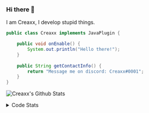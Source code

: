 ### Hi there 👋

I am Creaxx, I develop stupid things. 

```java
public class Creaxx implements JavaPlugin {

    public void onEnable() {
        System.out.println("Hello there!");
    }
    
    public String getContactInfo() {
        return "Message me on discord: Creaxx#0001";
    }
}
```

![Creaxx's Github Stats](https://github-readme-stats.vercel.app/api?username=CreaxxOG&show_icons=true&theme=dark&count_private=true)

<details>
  <summary>Code Stats</summary>

<!--START_SECTION:waka-->
![Code Time](http://img.shields.io/badge/Code%20Time-1%2C137%20hrs%2057%20mins-blue)

![Lines of code](https://img.shields.io/badge/From%20Hello%20World%20I%27ve%20Written-550.6%20thousand%20lines%20of%20code-blue)

**🐱 My GitHub Data** 

> 📦 66.3 kB Used in GitHub's Storage 
 > 
> 🏆 849 Contributions in the Year 2023
 > 
> 🚫 Not Opted to Hire
 > 
> 📜 4 Public Repositories 
 > 
> 🔑 2 Private Repositories 
 > 
**I'm an Early 🐤** 

```text
🌞 Morning                256 commits         ██░░░░░░░░░░░░░░░░░░░░░░░   07.15 % 
🌆 Daytime                1562 commits        ███████████░░░░░░░░░░░░░░   43.64 % 
🌃 Evening                1706 commits        ████████████░░░░░░░░░░░░░   47.67 % 
🌙 Night                  55 commits          ░░░░░░░░░░░░░░░░░░░░░░░░░   01.54 % 
```
📅 **I'm Most Productive on Saturday** 

```text
Monday                   419 commits         ███░░░░░░░░░░░░░░░░░░░░░░   11.71 % 
Tuesday                  467 commits         ███░░░░░░░░░░░░░░░░░░░░░░   13.05 % 
Wednesday                489 commits         ███░░░░░░░░░░░░░░░░░░░░░░   13.66 % 
Thursday                 584 commits         ████░░░░░░░░░░░░░░░░░░░░░   16.32 % 
Friday                   340 commits         ██░░░░░░░░░░░░░░░░░░░░░░░   09.50 % 
Saturday                 656 commits         █████░░░░░░░░░░░░░░░░░░░░   18.33 % 
Sunday                   624 commits         ████░░░░░░░░░░░░░░░░░░░░░   17.44 % 
```


📊 **This Week I Spent My Time On** 

```text
💬 Programming Languages: 
Java                     4 hrs 9 mins        ████████████████████████░   95.63 % 
XML                      7 mins              █░░░░░░░░░░░░░░░░░░░░░░░░   02.79 % 
Kotlin                   2 mins              ░░░░░░░░░░░░░░░░░░░░░░░░░   00.97 % 
YAML                     1 min               ░░░░░░░░░░░░░░░░░░░░░░░░░   00.49 % 
GitIgnore file           0 secs              ░░░░░░░░░░░░░░░░░░░░░░░░░   00.12 % 

🔥 Editors: 
IntelliJ                 4 hrs 21 mins       █████████████████████████   100.00 % 
```

**I Mostly Code in Java** 

```text
Java                     50 repos            ████████████████████░░░░░   81.97 % 
Kotlin                   8 repos             ███░░░░░░░░░░░░░░░░░░░░░░   13.11 % 
TypeScript               2 repos             █░░░░░░░░░░░░░░░░░░░░░░░░   03.28 % 
EJS                      1 repo              ░░░░░░░░░░░░░░░░░░░░░░░░░   01.64 % 
```




 Last Updated on 15/03/2023 01:38:54 UTC
<!--END_SECTION:waka-->
</details>
